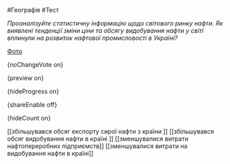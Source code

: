 #Географія #Тест

*Проаналізуйте статистичну інформацію щодо світового ринку нафти. Як виявлені тенденції зміни ціни та обсягу видобування нафти у світі вплинули на розвиток нафтової промисловості в Україні?*

[Фото](https://zno.osvita.ua//doc/images/znotest/122/12283/25.jpg)

{noChangeVote on}

{preview on}

{hideProgress on}

{shareEnable off}

{hideCount on}

[[збільшувався обсяг експорту сирої нафти з країни ]]
[[збільшувався обсяг видобування нафти в країні ]]
[[зменшувалися витрати нафтопереробних підприємств]]
[[зменшувалися витрати на видобування нафти в країні]]
